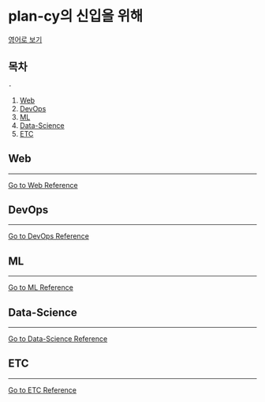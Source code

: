 # plan-cy의 신입을 위해

[영어로 보기](/README.md)

## 목차

```text
- 
```

1. [Web](#Web)
2. [DevOps](#DevOps)
3. [ML](#ML)
4. [Data-Science](#Data-Science)
5. [ETC](#ETC)

## Web

---

[Go to Web Reference](/ko/web/README.md)

## DevOps

---

[Go to DevOps Reference](/ko/DevOps/README.md)

## ML

---

[Go to ML Reference](/ko/ml/README.md)

## Data-Science

---

[Go to Data-Science Reference](/ko/data-science/README.md)

## ETC

---

[Go to ETC Reference](/ko/etc/README.md)
